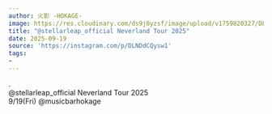 ```yaml
---
author: 火影 -HOKAGE-
image: https://res.cloudinary.com/ds9j0yzsf/image/upload/v1759820327/DLNDdCQysw1.jpg
title: "@stellarleap_official Neverland Tour 2025"
date: 2025-09-19
source: 'https://instagram.com/p/DLNDdCQysw1'
tags:
- 
---
```

.<br>
@stellarleap_official Neverland Tour 2025<br>
9/19(Fri) @musicbarhokage